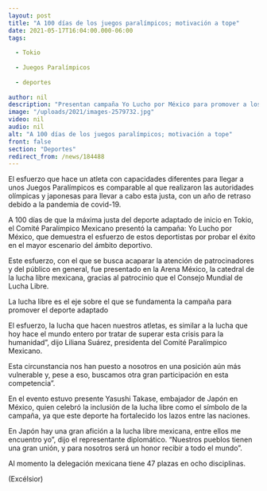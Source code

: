 ```yaml
---
layout: post
title: "A 100 días de los juegos paralímpicos; motivación a tope"
date: 2021-05-17T16:04:00.000-06:00
tags:
  
  - Tokio
  
  - Juegos Paralímpicos
  
  - deportes
  
author: nil
description: "Presentan campaña Yo Lucho por México para promover a los deportistas mexicanos que competirán en Tokio"
image: "/uploads/2021/images-2579732.jpg"
video: nil
audio: nil
alt: "A 100 días de los juegos paralímpicos; motivación a tope"
front: false
section: "Deportes"
redirect_from: /news/184488
---
```


El esfuerzo que hace un atleta con capacidades diferentes para llegar a unos Juegos Paralímpicos es comparable al que realizaron las autoridades olímpicas y japonesas para llevar a cabo esta justa, con un año de retraso debido a la pandemia de covid-19.

A 100 días de que la máxima justa del deporte adaptado de inicio en Tokio, el Comité Paralímpico Mexicano presentó la campaña: Yo Lucho por México, que demuestra el esfuerzo de estos deportistas por probar el éxito en el mayor escenario del ámbito deportivo.

Este esfuerzo, con el que se busca acaparar la atención de patrocinadores y del público en general, fue presentado en la Arena México, la catedral de la lucha libre mexicana, gracias al patrocinio que el Consejo Mundial de Lucha Libre.

La lucha libre es el eje sobre el que se fundamenta la campaña para promover el deporte adaptado

El esfuerzo, la lucha que hacen nuestros atletas, es similar a la lucha que hoy hace el mundo entero por tratar de superar esta crisis para la humanidad”, dijo Liliana Suárez, presidenta del Comité Paralímpico Mexicano.

Esta circunstancia nos han puesto a nosotros en una posición aún más vulnerable y, pese a eso, buscamos otra gran participación en esta competencia”.

En el evento estuvo presente Yasushi Takase, embajador de Japón en México, quien celebró la inclusión de la lucha libre como el símbolo de la campaña, ya que este deporte ha fortalecido los lazos entre las naciones.

En Japón hay una gran afición a la lucha libre mexicana, entre ellos me encuentro yo”, dijo el representante diplomático. “Nuestros pueblos tienen una gran unión, y para nosotros será un honor recibir a todo el mundo”.

Al momento la delegación mexicana tiene 47 plazas en ocho disciplinas.

(Excélsior)